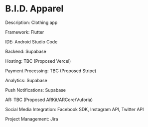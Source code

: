 # B.I.D. Apparel

Description: Clothing app

Framework: Flutter

IDE: Android Studio Code

Backend: Supabase

Hosting: TBC (Proposed Vercel)

Payment Processing: TBC (Proposed Stripe)

Analytics: Supabase

Push Notifications: Supabase

AR: TBC (Proposed ARKit/ARCore/Vuforia)

Social Media Integration: Facebook SDK, Instagram API, Twitter API

Project Management: Jira
